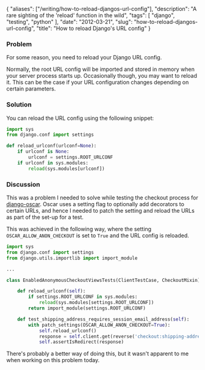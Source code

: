 {
    "aliases": ["/writing/how-to-reload-djangos-url-config"],
    "description": "A rare sighting of the 'reload' function in the wild",
    "tags": [
        "django",
        "testing",
        "python"
    ],
    "date": "2012-03-21",
    "slug": "how-to-reload-djangos-url-config",
    "title": "How to reload Django's URL config"
}

### Problem

For some reason, you need to reload your Django URL config.

Normally, the root URL config will be imported and stored in memory when
your server process starts up. Occasionally though, you may want to
reload it. This can be the case if your URL configuration changes
depending on certain parameters.

### Solution

You can reload the URL config using the following snippet:

``` python
import sys
from django.conf import settings

def reload_urlconf(urlconf=None):
    if urlconf is None:
        urlconf = settings.ROOT_URLCONF
    if urlconf in sys.modules:
        reload(sys.modules[urlconf])
```

### Discussion

This was a problem I needed to solve while testing the checkout process
for [django-oscar](https://github.com/tangentlabs/django-oscar). Oscar
uses a setting flag to optionally add decorators to certain URLs, and
hence I needed to patch the setting and reload the URLs as part of the
set-up for a test.

This was achieved in the following way, where the setting
`OSCAR_ALLOW_ANON_CHECKOUT` is set to `True` and the URL config is
reloaded.

``` python
import sys
from django.conf import settings
from django.utils.importlib import import_module

...

class EnabledAnonymousCheckoutViewsTests(ClientTestCase, CheckoutMixin):

    def reload_urlconf(self):
        if settings.ROOT_URLCONF in sys.modules:
            reload(sys.modules[settings.ROOT_URLCONF])
        return import_module(settings.ROOT_URLCONF)

    def test_shipping_address_requires_session_email_address(self):
        with patch_settings(OSCAR_ALLOW_ANON_CHECKOUT=True):
            self.reload_urlconf()
            response = self.client.get(reverse('checkout:shipping-address'))
            self.assertIsRedirect(response)
```

There's probably a better way of doing this, but it wasn't apparent to
me when working on this problem today.
